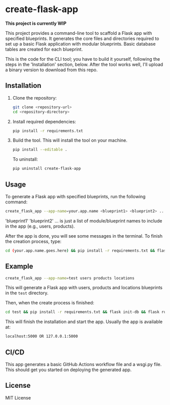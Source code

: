# create-flask-app

**This project is currently WIP**

This project provides a command-line tool to scaffold a Flask app with specified blueprints. It generates the core files and directories required to set up a basic Flask application with modular blueprints. Basic database tables are created for each blueprint.

This is the code for the CLI tool; you have to build it yourself, following the steps in the 'Installation' section, below. After the tool works well, I'll upload a binary version to download from this repo.

## Installation
1. Clone the repository:
   ```bash
   git clone <repository-url>
   cd <repository-directory>
2. Install required dependencies:

    ```bash
    pip install -r requirements.txt
    ```
3. Build the tool. This will install the tool on your machine.
   ```bash
   pip install --editable .
   ```
   To uninstall:
   ```bash
   pip uninstall create-flask-app
   ```
## Usage
To generate a Flask app with specified blueprints, run the following command:

  ```bash
  create_flask_app --app-name=your.app.name <blueprint1> <blueprint2> ...
  ```

  'blueprint1' 'blueprint2' ... is just a list of module/blueprint names to include in the app (e.g., users, products).

  After the app is done, you will see some messages in the terminal. To finish the creation process, type:
  ```bash
  cd (your.app.name.goes.here) && pip install -r requirements.txt && flask init-db && flask run
  ```


## Example
  ```bash
  create_flask_app --app-name=test users products locations
  ```
  This will generate a Flask app with users, products and locations blueprints in the `test` directory.

  Then, when the create process is finished:
  ```bash
  cd test && pip install -r requirements.txt && flask init-db && flask run
  ```
  This will finish the installation and start the app. Usually the app is available at:
  ```bash
  localhost:5000 OR 127.0.0.1:5000
  ```

## CI/CD
This app generates a basic GitHub Actions workflow file and a wsgi.py file. This should get you started on deploying the generated app.

## License
MIT License
